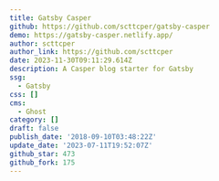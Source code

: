 ```yaml
---
title: Gatsby Casper
github: https://github.com/scttcper/gatsby-casper
demo: https://gatsby-casper.netlify.app/
author: scttcper
author_link: https://github.com/scttcper
date: 2023-11-30T09:11:29.614Z
description: A Casper blog starter for Gatsby
ssg:
  - Gatsby
css: []
cms:
  - Ghost
category: []
draft: false
publish_date: '2018-09-10T03:48:22Z'
update_date: '2023-07-11T19:52:07Z'
github_star: 473
github_fork: 175
---
```

